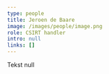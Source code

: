 ```yaml
---
type: people
title: Jeroen de Baare
image: /images/people/image.png
role: CSIRT handler
intro: null
links: []
---
```

Tekst null
